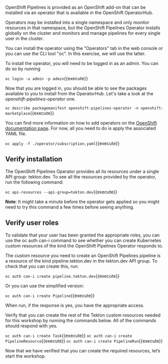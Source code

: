 OpenShift Pipelines is provided as an OpenShift add-on that can be installed via an
operator that is available in the OpenShift OperatorHub.

Operators may be installed into a single namespace and only monitor resources in that
namespace, but the OpenShift Pipelines Operator installs globally on the cluster and monitors
and manage pipelines for every single user in the cluster.

You can install the operator using the "Operators" tab in the web console or you can use the CLI tool "oc". In this exercise, we will use the latter.

To install the operator, you will need to be logged in as an admin. You can do so by running

`oc login -u admin -p admin`{{execute}}

Now that you are logged in, you should be able to see the packages available to you to install from the OperatorHub. Let's take a look at the _openshift-pipelines-operator_ one.

`oc describe packagemanifest openshift-pipelines-operator -n openshift-marketplace`{{execute}}

You can find more information on how to add operators on the [OpenShift documentation page](https://docs.openshift.com/container-platform/4.2/operators/olm-adding-operators-to-cluster.html). For now, all you need to do is apply the associated YAML file.

`oc apply -f ./operator/subscription.yaml`{{execute}}

## Verify installation

The OpenShift Pipelines Operator provides all its resources under a single API group: tekton.dev. To see all the resources provided by the operator, run the following command:

`oc api-resources --api-group=tekton.dev`{{execute}}

**Note**: It might take a minute before the operator gets applied so you might need to try this command a few times before seeing anything.

## Verify user roles

To validate that your user has been granted the appropriate roles, you can use the oc auth can-i command to see whether you can create Kubernetes custom resources of the kind the OpenShift Pipelines Operator responds to.

The custom resource you need to create an OpenShift Pipelines pipeline is a resource of the kind pipeline.tekton.dev in the tekton.dev API group. To check that you can create this, run:

`oc auth can-i create pipeline.tekton.dev`{{execute}}

Or you can use the simplified version:

`oc auth can-i create Pipeline`{{execute}}

When run, if the response is yes, you have the appropriate access.

Verify that you can create the rest of the Tekton custom resources needed for this workshop by running the commands below. All of the commands should respond with yes.

`oc auth can-i create Task`{{execute}}
`oc auth can-i create PipelineResource`{{execute}}
`oc auth can-i create PipelineRun`{{execute}}

Now that we have verified that you can create the required resources, let’s start the workshop.